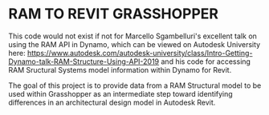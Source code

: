 # RAM TO REVIT GRASSHOPPER

This code would not exist if not for Marcello Sgambelluri's excellent talk on using the RAM API in Dynamo, which can be viewed on Autodesk University here: https://www.autodesk.com/autodesk-university/class/Intro-Getting-Dynamo-talk-RAM-Structure-Using-API-2019 and his code for accessing RAM Sructural Systems model information within Dynamo for Revit.

The goal of this project is to provide data from a RAM Structural model to be used within Grasshopper as an intermediate step toward identifying differences in an architectural design model in Autodesk Revit.
